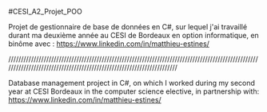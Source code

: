 #CESI_A2_Projet_POO

Projet de gestionnaire de base de données en C#, sur lequel j'ai travaillé durant ma deuxième année au CESI de Bordeaux en option informatique, en binôme avec : https://www.linkedin.com/in/matthieu-estines/

//////////////////////////////////////////////////////////////////////////////////////////////////////////////////////////////////////////////////////////////////////

Database management project in C#, on which I worked during my second year at CESI Bordeaux in the computer science elective, in partnership with: https://www.linkedin.com/in/matthieu-estines/
